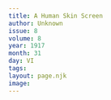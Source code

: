 ```yaml
---
title: A Human Skin Screen
author: Unknown
issue: 8
volume: 8
year: 1917
month: 31
day: VI
tags:
layout: page.njk
image:
---
```






